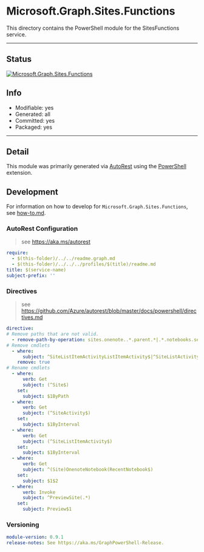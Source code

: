 <!-- region Generated -->
# Microsoft.Graph.Sites.Functions
This directory contains the PowerShell module for the SitesFunctions service.

---
## Status
[![Microsoft.Graph.Sites.Functions](https://img.shields.io/powershellgallery/v/Microsoft.Graph.Sites.Functions.svg?style=flat-square&label=Microsoft.Graph.Sites.Functions "Microsoft.Graph.Sites.Functions")](https://www.powershellgallery.com/packages/Microsoft.Graph.Sites.Functions/)

## Info
- Modifiable: yes
- Generated: all
- Committed: yes
- Packaged: yes

---
## Detail
This module was primarily generated via [AutoRest](https://github.com/Azure/autorest) using the [PowerShell](https://github.com/Azure/autorest.powershell) extension.

## Development
For information on how to develop for `Microsoft.Graph.Sites.Functions`, see [how-to.md](how-to.md).
<!-- endregion -->

### AutoRest Configuration

> see https://aka.ms/autorest

``` yaml
require:
  - $(this-folder)/../../readme.graph.md
  - $(this-folder)/../../../profiles/$(title)/readme.md
title: $(service-name)
subject-prefix: ''

```

### Directives

> see https://github.com/Azure/autorest/blob/master/docs/powershell/directives.md

``` yaml
directive:
# Remove paths that are not valid.
  - remove-path-by-operation: sites.onenote..*.parent.*|.*.notebooks.section.*|.*.sectionGroups.section.*|.*.sections.pages.*
# Remove cmdlets
  - where:
      subject: ^SiteListItemActivityListItemActivity$|^SiteListActivityListItemActivity$
    remove: true
# Rename cmdlets
  - where:
      verb: Get
      subject: (^Site$)
    set:
      subject: $1ByPath
  - where:
      verb: Get
      subject: (^SiteActivity$)
    set:
      subject: $1ByInterval
  - where:
      verb: Get
      subject: (^SiteListItemActivity$)
    set:
      subject: $1ByInterval
  - where:
      verb: Get
      subject: ^(Site)OnenoteNotebook(RecentNotebook$)
    set:
      subject: $1$2
  - where:
      verb: Invoke
      subject: ^PreviewSite(.*)
    set:
      subject: Preview$1
```
### Versioning

``` yaml
module-version: 0.9.1
release-notes: See https://aka.ms/GraphPowerShell-Release.
```
